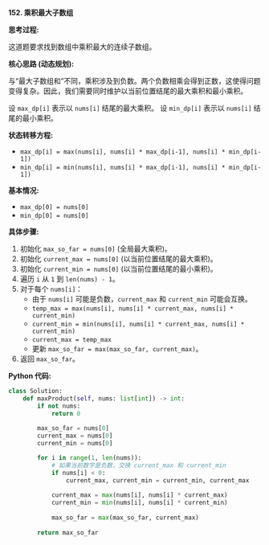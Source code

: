**152. 乘积最大子数组**

**思考过程:**

这道题要求找到数组中乘积最大的连续子数组。

**核心思路 (动态规划):**

与“最大子数组和”不同，乘积涉及到负数。两个负数相乘会得到正数，这使得问题变得复杂。因此，我们需要同时维护以当前位置结尾的最大乘积和最小乘积。

设 `max_dp[i]` 表示以 `nums[i]` 结尾的最大乘积。
设 `min_dp[i]` 表示以 `nums[i]` 结尾的最小乘积。

**状态转移方程:**
-   `max_dp[i] = max(nums[i], nums[i] * max_dp[i-1], nums[i] * min_dp[i-1])`
-   `min_dp[i] = min(nums[i], nums[i] * max_dp[i-1], nums[i] * min_dp[i-1])`

**基本情况:**
-   `max_dp[0] = nums[0]`
-   `min_dp[0] = nums[0]`

**具体步骤:**

1.  初始化 `max_so_far = nums[0]` (全局最大乘积)。
2.  初始化 `current_max = nums[0]` (以当前位置结尾的最大乘积)。
3.  初始化 `current_min = nums[0]` (以当前位置结尾的最小乘积)。
4.  遍历 `i` 从 `1` 到 `len(nums) - 1`。
5.  对于每个 `nums[i]`：
    -   由于 `nums[i]` 可能是负数，`current_max` 和 `current_min` 可能会互换。
    -   `temp_max = max(nums[i], nums[i] * current_max, nums[i] * current_min)`
    -   `current_min = min(nums[i], nums[i] * current_max, nums[i] * current_min)`
    -   `current_max = temp_max`
    -   更新 `max_so_far = max(max_so_far, current_max)`。
6.  返回 `max_so_far`。

**Python 代码:**

```python
class Solution:
    def maxProduct(self, nums: list[int]) -> int:
        if not nums:
            return 0
        
        max_so_far = nums[0]
        current_max = nums[0]
        current_min = nums[0]

        for i in range(1, len(nums)):
            # 如果当前数字是负数，交换 current_max 和 current_min
            if nums[i] < 0:
                current_max, current_min = current_min, current_max
            
            current_max = max(nums[i], nums[i] * current_max)
            current_min = min(nums[i], nums[i] * current_min)
            
            max_so_far = max(max_so_far, current_max)
        
        return max_so_far
```

